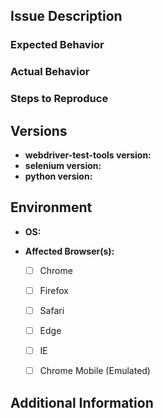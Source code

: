 ## Issue Description
<!-- Describe issue here -->

### Expected Behavior
<!-- What should be happening -->

### Actual Behavior
<!-- What happens instead -->

### Steps to Reproduce
<!-- List steps/example code here -->


## Versions

* **webdriver-test-tools version:** 
* **selenium version:**
* **python version:**


## Environment

<!-- List OS and version -->
* **OS:** 
<!-- Which browsers the issue is occurring in (if applicable) -->
* **Affected Browser(s):**
  * [ ] Chrome
  * [ ] Firefox
  * [ ] Safari
  * [ ] Edge
  * [ ] IE
  * [ ] Chrome Mobile (Emulated)


## Additional Information
<!-- Add any additional information here -->


